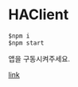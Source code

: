 # HAClient

```
$npm i
$npm start
```

앱을 구동시켜주세요.

[link](http://first-react-app.s3-website.ap-northeast-2.amazonaws.com)
